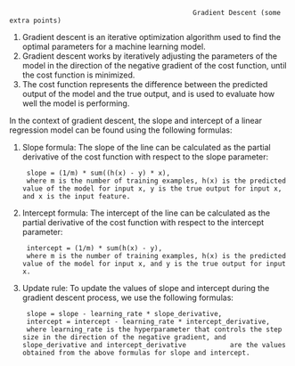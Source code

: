                                                   Gradient Descent (some extra points)
1. Gradient descent is an iterative optimization algorithm used to find the optimal parameters for a machine learning model.
2. Gradient descent works by iteratively adjusting the parameters of the model in the direction of the negative gradient of the cost function, until the cost function is minimized.
3. The cost function represents the difference between the predicted output of the model and the true output, and is used to evaluate how well the model is performing.

In the context of gradient descent, the slope and intercept of a linear regression model can be found using the following formulas:

1. Slope formula: The slope of the line can be calculated as the partial derivative of the cost function with respect to the slope parameter:

        slope = (1/m) * sum((h(x) - y) * x),
        where m is the number of training examples, h(x) is the predicted value of the model for input x, y is the true output for input x, and x is the input feature.

2. Intercept formula: The intercept of the line can be calculated as the partial derivative of the cost function with respect to the intercept parameter:

        intercept = (1/m) * sum(h(x) - y),
        where m is the number of training examples, h(x) is the predicted value of the model for input x, and y is the true output for input x.

3. Update rule: To update the values of slope and intercept during the gradient descent process, we use the following formulas:

        slope = slope - learning_rate * slope_derivative,
        intercept = intercept - learning_rate * intercept_derivative,
        where learning_rate is the hyperparameter that controls the step size in the direction of the negative gradient, and slope_derivative and intercept_derivative           are the values obtained from the above formulas for slope and intercept.                                                 
